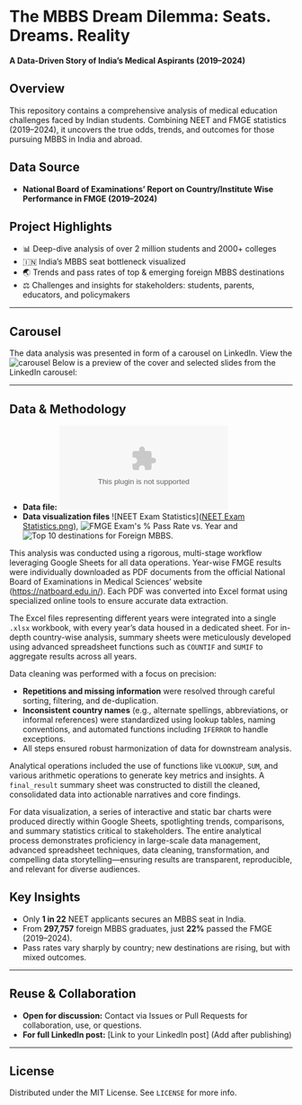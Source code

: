 # The MBBS Dream Dilemma: Seats. Dreams. Reality

**A Data-Driven Story of India’s Medical Aspirants (2019–2024)**

## Overview

This repository contains a comprehensive analysis of medical education challenges faced by Indian students. Combining NEET and FMGE statistics (2019–2024), it uncovers the true odds, trends, and outcomes for those pursuing MBBS in India and abroad.

## Data Source

- **National Board of Examinations’ Report on Country/Institute Wise Performance in FMGE (2019–2024)**

## Project Highlights

- 📊 Deep-dive analysis of over 2 million students and 2000+ colleges
- 🇮🇳 India’s MBBS seat bottleneck visualized
- 🌏 Trends and pass rates of top & emerging foreign MBBS destinations
- ⚖️ Challenges and insights for stakeholders: students, parents, educators, and policymakers

---

## Carousel
The data analysis was presented in form of a carousel on LinkedIn. View the ![carousel](/FMGE_Data_Analysis)
Below is a preview of the cover and selected slides from the LinkedIn carousel:


---


## Data & Methodology

- **Data file:** ![FMGE_Data](FMGE_Data_Analysis.xlsx)
- **Data visualization files** ![NEET Exam Statistics]([NEET Exam Statistics.png](FMGE-Data-Story/blob/main/NEET%20Exam%20Statistics.png)), ![FMGE Exam's % Pass Rate vs. Year](FMGE-Data-Story/blob/main/%25%20Pass%20Rate%20vs.%20Year.png) and ![Top 10 destinations for Foreign MBBS](FMGE-Data-Story/blob/main/Top%2010%20Destinations.png).

This analysis was conducted using a rigorous, multi-stage workflow leveraging Google Sheets for all data operations. Year-wise FMGE results were individually downloaded as PDF documents from the official National Board of Examinations in Medical Sciences’ website (https://natboard.edu.in/). Each PDF was converted into Excel format using specialized online tools to ensure accurate data extraction.

The Excel files representing different years were integrated into a single `.xlsx` workbook, with every year’s data housed in a dedicated sheet. For in-depth country-wise analysis, summary sheets were meticulously developed using advanced spreadsheet functions such as `COUNTIF` and `SUMIF` to aggregate results across all years.

Data cleaning was performed with a focus on precision:
- **Repetitions and missing information** were resolved through careful sorting, filtering, and de-duplication.
- **Inconsistent country names** (e.g., alternate spellings, abbreviations, or informal references) were standardized using lookup tables, naming conventions, and automated functions including `IFERROR` to handle exceptions.
- All steps ensured robust harmonization of data for downstream analysis.

Analytical operations included the use of functions like `VLOOKUP`, `SUM`, and various arithmetic operations to generate key metrics and insights. A `final_result` summary sheet was constructed to distill the cleaned, consolidated data into actionable narratives and core findings.

For data visualization, a series of interactive and static bar charts were produced directly within Google Sheets, spotlighting trends, comparisons, and summary statistics critical to stakeholders. The entire analytical process demonstrates proficiency in large-scale data management, advanced spreadsheet techniques, data cleaning, transformation, and compelling data storytelling—ensuring results are transparent, reproducible, and relevant for diverse audiences.


## Key Insights

- Only **1 in 22** NEET applicants secures an MBBS seat in India.
- From **297,757** foreign MBBS graduates, just **22%** passed the FMGE (2019–2024).
- Pass rates vary sharply by country; new destinations are rising, but with mixed outcomes.

---

## Reuse & Collaboration

- **Open for discussion:** Contact via Issues or Pull Requests for collaboration, use, or questions.
- **For full LinkedIn post:** [Link to your LinkedIn post] (Add after publishing)

---

## License

Distributed under the MIT License. See `LICENSE` for more info.
